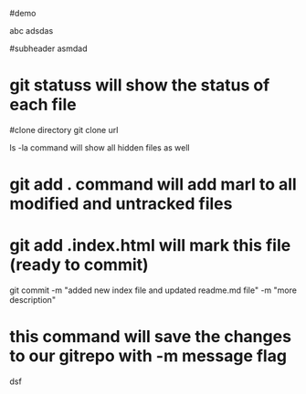 #demo


abc
adsdas

#subheader
asmdad 
# git statuss will show the status of each file

#clone directory 
git clone url

ls -la command will show all hidden files as well


# git add . command will add marl to  all  modified and untracked files  
# git add .index.html will mark this file (ready to commit)


git commit -m "added new index file and updated readme.md file"  -m "more description"  

# this command will save the changes to our gitrepo with  -m message flag  




dsf